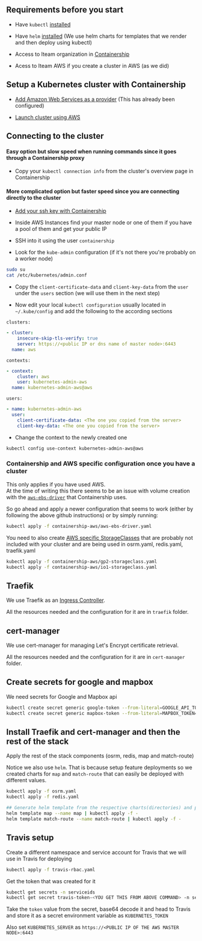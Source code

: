 ## Requirements before you start

- Have `kubectl` [installed](https://kubernetes.io/docs/tasks/tools/install-kubectl/)

- Have `helm` [installed](https://helm.sh/docs/using_helm/#installing-helm) (We use helm charts for templates that we render and then deploy using kubectl)

- Access to Iteam organization in [Containership](https://containership.io)

- Acess to Iteam AWS if you create a cluster in AWS (as we did)

## Setup a Kubernetes cluster with Containership

- [Add Amazon Web Services as a provider](https://docs.containership.io/en/articles/504594-how-to-add-amazon-web-services-as-a-provider) (This has already been configured)

- [Launch cluster using AWS](https://docs.containership.io/en/articles/2241901-launch-cluster-using-amazon-web-services-aws)

## Connecting to the cluster

#### Easy option but slow speed when running commands since it goes through a Containership proxy

- Copy your `kubectl connection info` from the cluster's overview page in Containership

#### More complicated option but faster speed since you are connecting directly to the cluster

- [Add your ssh key with Containership](https://docs.containership.io/en/articles/1523970-managing-ssh-keys)

- Inside AWS Instances find your master node or one of them if you have a pool of them and get your public IP

- SSH into it using the user `containership`

- Look for the `kube-admin` configuration (if it's not there you're probably on a worker node)

```bash
sudo su
cat /etc/kubernetes/admin.conf
```

- Copy the `client-certificate-data` and `client-key-data` from the `user` under the `users` section (we will use them in the next step)

- Now edit your local `kubectl configuration` usually located in `~/.kube/config` and add the following to the according sections

`clusters:`

```yaml
- cluster:
    insecure-skip-tls-verify: true
    server: https://<public IP or dns name of master node>:6443
  name: aws
```

`contexts:`

```yaml
- context:
    cluster: aws
    user: kubernetes-admin-aws
  name: kubernetes-admin-aws@aws
```

`users:`

```yaml
- name: kubernetes-admin-aws
  user:
    client-certificate-data: <The one you copied from the server>
    client-key-data: <The one you copied from the server>
```

- Change the context to the newly created one

```bash
kubectl config use-context kubernetes-admin-aws@aws
```

### Containership and AWS specific configuration once you have a cluster

This only applies if you have used AWS. <br>
At the time of writing this there seems to be an issue with volume creation with the [`aws-ebs-driver`](https://github.com/kubernetes-sigs/aws-ebs-csi-driver) that Containership uses. <br>

So go ahead and apply a newer configuration that seems to work (either by following the above github instructions) or by simply running:

```bash
kubectl apply -f containership-aws/aws-ebs-driver.yaml
```

You need to also create [AWS specific StorageClasses](https://kubernetes.io/docs/concepts/storage/storage-classes/#aws-ebs) that are probably not included with your cluster and are being used in osrm.yaml, redis.yaml, traefik.yaml

```bash
kubectl apply -f containership-aws/gp2-storageclass.yaml
kubectl apply -f containership-aws/io1-storageclass.yaml
```

## Traefik

We use Traefik as an [Ingress Controller](https://kubernetes.io/docs/concepts/services-networking/ingress-controllers/).

All the resources needed and the configuration for it are in `traefik` folder.

## cert-manager

We use cert-manager for managing Let's Encrypt certificate retrieval.

All the resources needed and the configuration for it are in `cert-manager` folder.

## Create secrets for google and mapbox

We need secrets for Google and Mapbox api

```bash
kubectl create secret generic google-token --from-literal=GOOGLE_API_TOKEN=<TOKEN GOES HERE>
kubectl create secret generic mapbox-token --from-literal=MAPBOX_TOKEN=<TOKEN GOES HERE>
```

## Install Traefik and cert-manager and then the rest of the stack

Apply the rest of the stack components (osrm, redis, map and match-route)

Notice we also use `helm`. That is because setup feature deployments so we created charts for `map` and `match-route` that can easily be deployed with different values.

```bash
kubectl apply -f osrm.yaml
kubectl apply -f redis.yaml

## Generate helm template from the respective charts(directories) and pipe the output to kubectl apply.
helm template map --name map | kubectl apply -f -
helm template match-route --name match-route | kubectl apply -f -
```

## Travis setup

Create a different namespace and service account for Travis that we will use in Travis for deploying

```bash
kubectl apply -f travis-rbac.yaml
```

Get the token that was created for it

```bash
kubectl get secrets -n serviceids
kubectl get secret travis-token-<YOU GET THIS FROM ABOVE COMMAND> -n serviceids -o yaml
```

Take the `token` value from the secret, base64 decode it and head to Travis and store it as a secret environment variable as `KUBERNETES_TOKEN`

Also set `KUBERNETES_SERVER` as `https://<PUBLIC IP OF THE AWS MASTER NODE>:6443`
